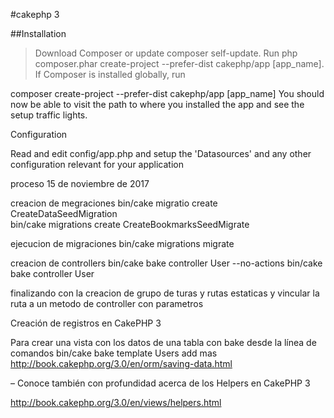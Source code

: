 
#cakephp 3

##Installation

>Download Composer or update composer self-update.
Run php composer.phar create-project --prefer-dist cakephp/app [app_name].
If Composer is installed globally, run

composer create-project --prefer-dist cakephp/app [app_name]
You should now be able to visit the path to where you installed the app and see the setup traffic lights.

Configuration

Read and edit config/app.php and setup the 'Datasources' and any other configuration relevant for your application


proceso 15 de noviembre de 2017

creacion de megraciones
	bin/cake migratio create CreateDataSeedMigration  
	bin/cake migrations create CreateBookmarksSeedMigrate

ejecucion de migraciones 
 	bin/cake migrations migrate

creacion de controllers 
 	bin/cake bake controller User --no-actions 
 	bin/cake bake controller User              

finalizando con la creacion de grupo de turas y rutas estaticas y vincular la ruta a un metodo de controller con parametros 

Creación de registros en CakePHP 3

Para crear una vista con los datos de una tabla con bake desde la línea de comandos
bin/cake bake template Users add
mas
http://book.cakephp.org/3.0/en/orm/saving-data.html

– Conoce también con profundidad acerca de los Helpers en CakePHP 3

http://book.cakephp.org/3.0/en/views/helpers.html